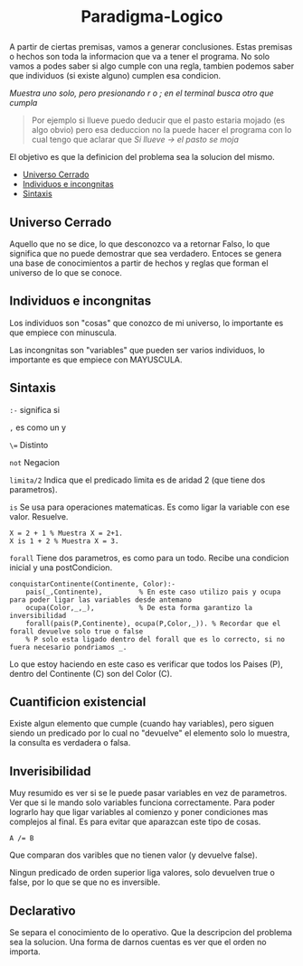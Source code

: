 # <p align = "center"> Paradigma-Logico </p>

A partir de ciertas premisas, vamos a generar conclusiones. Estas premisas o hechos son toda la informacion que va a tener el programa. No solo vamos a podes saber si algo cumple con una regla, tambien podemos saber que individuos (si existe alguno) cumplen esa condicion.

*Muestra uno solo, pero presionando r o ; en el terminal busca otro que cumpla*

> Por ejemplo si llueve puedo deducir que el pasto estaria mojado (es algo obvio) pero esa deduccion no la puede hacer el programa con lo cual tengo que aclarar que *Si llueve -> el pasto se moja*

El objetivo es que la definicion del problema sea la solucion del mismo.

- [Universo Cerrado](#universo-cerrado)
- [Individuos e incongnitas](#individuos-e-incongnitas)
- [Sintaxis](#sintaxis)

## Universo Cerrado

Aquello que no se dice, lo que desconozco va a retornar Falso, lo que significa que no puede demostrar que sea verdadero. Entoces se genera una base de conocimientos a partir de hechos y reglas que forman el universo de lo que se conoce.

## Individuos e incongnitas

Los individuos son "cosas" que conozco de mi universo, lo importante es que empiece con minuscula.

Las incongnitas son "variables" que pueden ser varios individuos, lo importante es que empiece con MAYUSCULA.

## Sintaxis

`:-` significa si

`,` es como un y

`\=` Distinto

`not` Negacion

`limita/2` Indica que el predicado limita es de aridad 2 (que tiene dos parametros).

`is` Se usa para operaciones matematicas. Es como ligar la variable con ese valor. Resuelve.
``` SWI Prolog
X = 2 + 1 % Muestra X = 2+1.
X is 1 + 2 % Muestra X = 3.
```

`forall` Tiene dos parametros, es como para un todo. Recibe una condicion inicial y una postCondicion.

``` SWI Prolog
conquistarContinente(Continente, Color):-
    pais(_,Continente),         % En este caso utilizo pais y ocupa para poder ligar las variables desde antemano
    ocupa(Color,_,_),           % De esta forma garantizo la inversibilidad
    forall(pais(P,Continente), ocupa(P,Color,_)). % Recordar que el forall devuelve solo true o false
    % P solo esta ligado dentro del forall que es lo correcto, si no fuera necesario pondriamos _.
```
Lo que estoy haciendo en este caso es verificar que todos los Paises (P), dentro del Continente (C) son del Color (C).

## Cuantificion existencial

Existe algun elemento que cumple (cuando hay variables), pero siguen siendo un predicado por lo cual no "devuelve" el elemento solo lo muestra, la consulta es verdadera o falsa.

## Inverisibilidad

Muy resumido es ver si se le puede pasar variables en vez de parametros. Ver que si le mando solo variables funciona correctamente. 
Para poder lograrlo hay que ligar variables al comienzo y poner condiciones mas complejos al final. Es para evitar que aparazcan este tipo de cosas.
``` SWI prolog
A /= B
```
Que comparan dos varibles que no tienen valor (y devuelve false).

Ningun predicado de orden superior  liga valores, solo devuelven true o false, por lo que se que no es inversible.

## Declarativo

Se separa el conocimiento de lo operativo. Que la descripcion del problema sea la solucion.
Una forma de darnos cuentas es ver que el orden no importa.